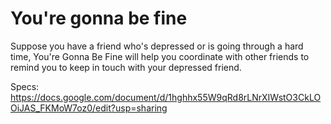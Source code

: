 # You're gonna be fine

Suppose you have a friend who's depressed or is going through a hard time, You're Gonna Be Fine
will help you coordinate with other friends to remind you to keep in touch with your depressed friend.

Specs: https://docs.google.com/document/d/1hghhx55W9qRd8rLNrXIWstO3CkLOOiJAS_FKMoW7oz0/edit?usp=sharing

